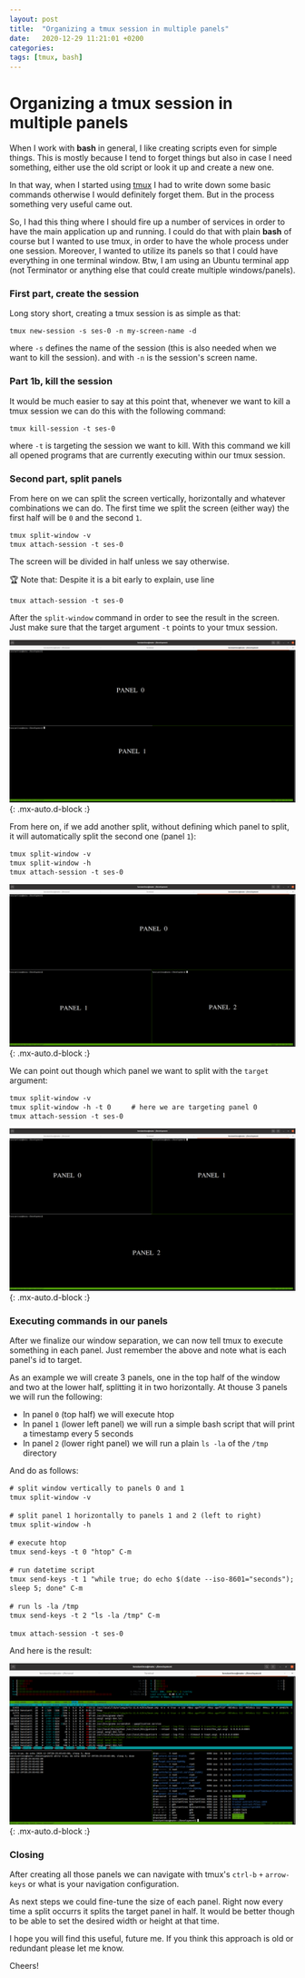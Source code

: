 ```yaml
---
layout: post
title:  "Organizing a tmux session in multiple panels"
date:   2020-12-29 11:21:01 +0200
categories:
tags: [tmux, bash]
---
```


# Organizing a tmux session in multiple panels

When I work with **bash** in general, I like creating scripts even for simple things. This is mostly because I tend to forget things but also in case I need something, either use the old script or look it up and create a new one.

In that way, when I started using [tmux](https://github.com/tmux/tmux/wiki) I had to write down some basic commands otherwise I would definitely forget them. But in the process something very useful came out.

So, I had this thing where I should fire up a number of services in order to have the main application up and running. I could do that with plain **bash** of course but I wanted to use tmux, 
in order to have the whole process under one session. 
Moreover, I wanted to utilize its panels so that I could have everything in one terminal window. Btw, I am using an Ubuntu terminal app (not Terminator or anything else that could create multiple windows/panels).


### First part, create the session

Long story short, creating a tmux session is as simple as that:

    tmux new-session -s ses-0 -n my-screen-name -d

where `-s` defines the name of the session (this is also needed when we want to kill the session). and with `-n` is the session's screen name.

### Part 1b, kill the session

It would be much easier to say at this point that, whenever we want to kill a tmux session we can do this with the following command:

    tmux kill-session -t ses-0

where `-t` is targeting the session we want to kill. With this command we kill all opened programs that are currently executing within our tmux session.


### Second part, split panels

From here on we can split the screen vertically, horizontally and whatever combinations we can do. 
The first time we split the screen (either way) the first half will be `0` and the second `1`. 

    tmux split-window -v
    tmux attach-session -t ses-0

The screen will be divided in half unless we say otherwise. 

🏆 Note that:
Despite it is a bit early to explain, use line

    tmux attach-session -t ses-0

After the `split-window` command in order to see the result in the screen. Just make sure that the target argument `-t` points to your tmux session.


![tmux_vertica_split](/assets/img/tmux_vertical_split.png){: .mx-auto.d-block :}


From here on, if we add another split, without defining which panel to split, it will automatically split the second one (panel `1`):

    tmux split-window -v
    tmux split-window -h
    tmux attach-session -t ses-0

![tmux_horizontal_split_1](/assets/img/tmux_split_horiz_panel_1a.png){: .mx-auto.d-block :}


We can point out though which panel we want to split with the `target` argument:

    tmux split-window -v
    tmux split-window -h -t 0     # here we are targeting panel 0
    tmux attach-session -t ses-0

![tmux_horizontal_split_0](/assets/img/tmux_split_horiz_panel_0a.png){: .mx-auto.d-block :}


### Executing commands in our panels

After we finalize our window separation, we can now tell tmux to execute something in each panel. Just remember the above and note what is each panel's id to target.

As an example we will create 3 panels, one in the top half of the window and two at the lower half, splitting it in two horizontally. At thouse 3 panels we will run the following:

* In panel `0` (top half) we will execute htop  
* In panel `1` (lower left panel) we will run a simple bash script that will print a timestamp every 5 seconds
* In panel `2` (lower right panel) we will run a plain `ls -la` of the `/tmp` directory

And do as follows:

    # split window vertically to panels 0 and 1
    tmux split-window -v 

    # split panel 1 horizontally to panels 1 and 2 (left to right)
    tmux split-window -h 

    # execute htop
    tmux send-keys -t 0 "htop" C-m

    # run datetime script
    tmux send-keys -t 1 "while true; do echo $(date --iso-8601="seconds"); sleep 5; done" C-m

    # run ls -la /tmp
    tmux send-keys -t 2 "ls -la /tmp" C-m

    tmux attach-session -t ses-0


And here is the result:

![tmux_executing_commands](/assets/img/tmux_executing_commands.png){: .mx-auto.d-block :}


### Closing

After creating all those panels we can navigate with tmux's `ctrl-b` `+` `arrow-keys` or what is your navigation configuration.

As next steps we could fine-tune the size of each panel. Right now every time a split occurrs it splits the target panel in half. 
It would be better though to be able to set the desired width or height at that time.

I hope you will find this useful, future me. If you think this approach is old or redundant please let me know.

Cheers!
